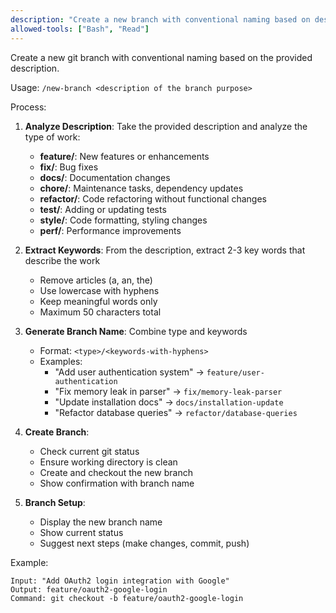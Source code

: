 ```yaml
---
description: "Create a new branch with conventional naming based on description"
allowed-tools: ["Bash", "Read"]
---
```


Create a new git branch with conventional naming based on the provided description.

Usage: `/new-branch <description of the branch purpose>`

Process:
1. **Analyze Description**: Take the provided description and analyze the type of work:
   - **feature/**: New features or enhancements
   - **fix/**: Bug fixes
   - **docs/**: Documentation changes
   - **chore/**: Maintenance tasks, dependency updates
   - **refactor/**: Code refactoring without functional changes
   - **test/**: Adding or updating tests
   - **style/**: Code formatting, styling changes
   - **perf/**: Performance improvements

2. **Extract Keywords**: From the description, extract 2-3 key words that describe the work
   - Remove articles (a, an, the)
   - Use lowercase with hyphens
   - Keep meaningful words only
   - Maximum 50 characters total

3. **Generate Branch Name**: Combine type and keywords
   - Format: `<type>/<keywords-with-hyphens>`
   - Examples:
     - "Add user authentication system" → `feature/user-authentication`
     - "Fix memory leak in parser" → `fix/memory-leak-parser`
     - "Update installation docs" → `docs/installation-update`
     - "Refactor database queries" → `refactor/database-queries`

4. **Create Branch**: 
   - Check current git status
   - Ensure working directory is clean
   - Create and checkout the new branch
   - Show confirmation with branch name

5. **Branch Setup**:
   - Display the new branch name
   - Show current status
   - Suggest next steps (make changes, commit, push)

Example:
```
Input: "Add OAuth2 login integration with Google"
Output: feature/oauth2-google-login
Command: git checkout -b feature/oauth2-google-login
```
